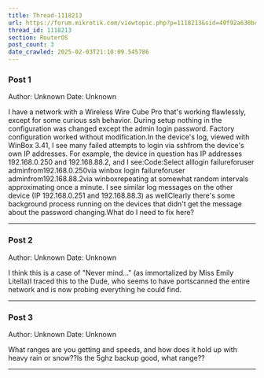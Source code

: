 ```yaml
---
title: Thread-1118213
url: https://forum.mikrotik.com/viewtopic.php?p=1118213&sid=49f92a630bc7970d8ca50523be880e8f#p1118213
thread_id: 1118213
section: RouterOS
post_count: 3
date_crawled: 2025-02-03T21:10:09.545786
---
```


### Post 1
Author: Unknown
Date: Unknown

I have a network with a Wireless Wire Cube Pro that's working flawlessly, except for some curious ssh behavior.  During setup nothing in the configuration was changed except the admin login password.  Factory configuration worked without modification.In the device's log, viewed with WinBox 3.41, I see many failed attempts to login via sshfrom the device's own IP addresses.  For example, the device in question has IP addresses 192.168.0.250 and 192.168.88.2, and I see:Code:Select alllogin failureforuser adminfrom192.168.0.250via winbox
login failureforuser adminfrom192.168.88.2via winboxrepeating at somewhat random intervals approximating once a minute.  I see similar log messages on the other device (IP 192.168.0.251 and 192.168.88.3) as wellClearly there's some background process running on the devices that didn't get the message about the password changing.What do I need to fix here?

---
### Post 2
Author: Unknown
Date: Unknown

I think this is a case of "Never mind..." (as immortalized by Miss Emily Litella)I traced this to the Dude, who seems to have portscanned the entire network and is now probing everything he could find.

---
### Post 3
Author: Unknown
Date: Unknown

What ranges are you getting and speeds, and how does it hold up with heavy rain or snow??Is the 5ghz backup good, what range??

---
